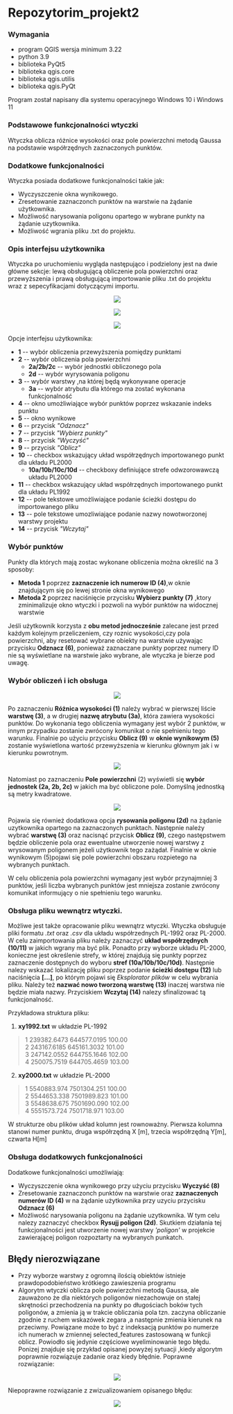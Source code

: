 # Repozytorim_projekt2
### Wymagania 
- program QGIS wersja minimum 3.22
- python 3.9
- biblioteka PyQt5
- biblioteka qgis.core
- biblioteka qgis.utilis
- biblioteka qgis.PyQt

Program został napisany dla systemu operacyjnego Windows 10 i Windows 11
### Podstawowe funkcjonalności wtyczki  
Wtyczka oblicza różnice wysokości oraz pole powierzchni metodą Gaussa na podstawie współrzędnych zaznaczonych punktów. 
### Dodatkowe funkcjonalności
Wtyczka posiada dodatkowe funkcjonalności takie jak:
- Wyczyszczenie okna wynikowego.
- Zresetowanie zaznaczonch punktów na warstwie na żądanie użytkownika.
- Możliwość narysowania poligonu opartego w wybrane punkty na żądanie uzytkownika.
- Możliwość wgrania pliku .txt do projektu.


### Opis interfejsu użytkownika
Wtyczka po uruchomieniu wygląda następująco i podzielony jest na dwie główne sekcje: lewą obsługującą obliczenie pola powierzchni oraz przewyższenia i prawą obsługującą importowanie pliku .txt do projektu wraz z sepecyfikacjami dotyczącymi importu. 
<!--
<p align="center">
  <img src="https://i.imgur.com/d80RQHe.png" />
</p>
-->
<p align="center">
  <img src="https://i.imgur.com/NuLO186.png" />
</p>

<p align="center">
  <img src="https://i.imgur.com/Jyh7B0k.png" />
</p>

<p align="center">
  <img src="https://i.imgur.com/B0kfKbe.png" />
</p>

Opcje interfejsu użytkownika:
- **1** -- wybór obliczenia przewyższenia pomiędzy punktami
- **2** -- wybór obliczenia pola powierzchni
    - **2a/2b/2c** -- wybór jednostki obliczonego pola 
    - **2d** -- wybór wyrysowania poligonu
- **3** -- wybór warstwy ,na której będą wykonywane operacje
    - **3a** -- wybór atrybutu dla którego ma zostać wykonana funkcjonalność
- **4** -- okno umożliwiające wybór punktów poprzez wskazanie indeks punktu
- **5** -- okno wynikowe
- **6** -- przycisk *"Odznacz"*
- **7** -- przycisk *"Wybierz punkty"*
- **8** -- przycisk *"Wyczyść"*
- **9** -- przycisk *"Oblicz"*
- **10** -- checkbox wskazujący układ współrzędnych importowanego punkt dla układu PL2000
    - **10a/10b/10c/10d** -- checkboxy definiujące strefe odwzorowawczą układu PL2000
- **11** -- checkbox wskazujący układ współrzędnych importowanego punkt dla układu PL1992
- **12** -- pole tekstowe umożliwiające podanie ścieżki dostępu do importowanego pliku
- **13** -- pole tekstowe umozliwiające podanie nazwy nowotworzonej warstwy projektu
- **14** -- przycisk *"Wczytaj"*

### Wybór punktów
Punkty dla których  mają zostac wykonane obliczenia można określić na 3 sposoby:
- **Metoda 1** poprzez **zaznaczenie ich numerow ID (4)**,w oknie znajdującym się po lewej stronie okna wynikowego
- **Metoda 2** poprzez naciśnięcie przycisku **Wybierz punkty (7)** ,ktory zminimalizuje okno wtyczki i pozwoli na wybór punktów na widocznej warstwie

Jeśli użytkownik korzysta z **obu metod jednocześnie** zalecane jest przed każdym kolejnym przeliczeniem, czy roznic wysokości,czy pola powierzchni, aby resetować wybrane obiekty na warstwie używając przycisku **Odznacz (6)**, ponieważ zaznaczane punkty poprzez numery ID nie są wyświetlane na warstwie jako wybrane, ale wtyczka je bierze pod uwagę.

### Wybór obliczeń i ich obsługa
<p align="center">
  <img src="https://i.imgur.com/8sLBPZb.png" />
</p>

Po zaznaczeniu **Różnica wysokości (1)** należy wybrać w pierwszej liście **warstwę (3)**, a w drugiej **nazwę atrybutu (3a)**, która zawiera wysokości punktów. 
Do wykonania tego obliczenia wymagany jest wybór 2 punktów, w innym przypadku zostanie zwrócony komunikat o nie spełnieniu tego warunku. 
Finalnie po użyciu przycisku **Oblicz (9)** w **oknie wynikowym (5)** zostanie wyświetlona wartość przewyższenia w kierunku głównym jak i w kierunku powrotnym. 

<p align="center">
  <img src="https://i.imgur.com/d2w7huc.png" />
</p>

Natomiast po zaznaczeniu **Pole powierzchni** (2) wyświetli się **wybór jednostek (2a, 2b, 2c)** w jakich ma być obliczone pole. Domyślną jednostką są metry kwadratowe.

<p align="center">
  <img src="https://i.imgur.com/Xp8TP5K.png" />
</p>

Pojawia się również dodatkowa opcja **rysowania poligonu (2d)** na żądanie uzytkownika opartego na zaznaczonych punktach. 
Następnie należy wybrać **warstwę (3)** oraz nacisnąć przycisk **Oblicz (9)**, czego następstwem będzie obliczenie pola oraz ewentualne utworzenie nowej warstwy z wrysowanym poligonem jeżeli użytkownik tego zażądał.
Finalnie w oknie wynikowym (5)pojawi się pole powierzchni obszaru rozpietego na wybranych punktach.

W celu obliczenia pola powierzchni wymagany jest wybór przynajmniej 3 punktów, jeśli liczba wybranych punktów jest mniejsza zostanie zwrócony komunikat informujący o nie spełnieniu tego warunku.

<!--
**UWAGA**: W celu obliczenia pola powierzchni należy wybrać metodę 1 lub metodę 3 wyboru punktu ,czyli zaznaczenie punktów bezpośrednio na warstwie. Zastosowanie metody 2 zwraca błędny wynik na warstwach, których struktura tabeli atrybutów jest różna od struktur przedstawionych poniżej w **Obsługa pliku wewnątrz wtyczki.**.
-->


### Obsługa pliku wewnątrz wtyczki.
Możliwe jest także opracowanie pliku wewnątrz wtyczki. Wtyczka obsługuje pliki formatu *.txt* oraz *.csv* dla układu współrzednych PL-1992 oraz PL-2000.
W celu zaimportowania pliku należy zaznaczyć **układ współrzędnych (10/11)** w jakich wgrany ma być plik. Ponadto przy wyborze układu PL-2000, konieczne jest określenie strefy, w której znajdują się punkty poprzez zaznaczenie dostępnych do wyboru **stref (10a/10b/10c/10d)**. Następnie nalezy wskazać lokalizację pliku poprzez podanie **ścieżki dostępu (12)** lub naciśnięcia **[...]**, po którym pojawi się *Eksplorator plików* w celu wybrania pliku. Należy też **nazwać nowo tworzoną warstwę (13)** inaczej warstwa nie będzie miała nazwy. Przyciskiem **Wczytaj (14)** nalezy sfinalizować tą funkcjonalność.

Przykładowa struktura pliku:
1. **xy1992.txt** w układzie PL-1992
>1 239382.6473 644577.0195 100.00\
>2 243167.6185 645161.3032 101.00\
>3 247142.0552 644755.1646 102.00\
>4 250075.7519 644705.4659 103.00
2. **xy2000.txt** w układzie PL-2000
>1 5540883.974 7501304.251 100.00\
>2 5544653.338 7501989.823 101.00\
>3 5548638.675 7501690.090 102.00\
>4 5551573.724 7501718.971 103.00

W strukturze obu plików układ kolumn jest rownoważny. Pierwsza kolumna stanowi numer punktu, druga współrzędną X [m], trzecia współrzędną Y[m], czwarta H[m] <!--w odpowiednim  układzie odniesienia wysokosci tj. PL1992 - PL-KRON86-NH, PL2000 - PL-EUFRV2007-NH. -->

### Obsługa dodatkowych funkcjonalności
Dodatkowe funkcjonalności umożliwiają:
- Wyczyszczenie okna wynikowego przy użyciu przycisku **Wyczyść (8)**
- Zresetowanie zaznaczonch punktów na warstwie oraz **zaznaczenych numerów ID (4)** w na żądanie użytkownika przy uzyciu przycisku **Odznacz (6)**
- Możliwość narysowania poligonu na żądanie uzytkownika. W tym celu nalezy zaznaczyć checkbox **Rysujj poligon (2d)**. Skutkiem działania tej funkcjonalności jest utworzenie nowej warstwy *'poligon'* w projekcie zawierającej poligon rozpoztarty na wybranych punkatch.
<!--
## Uwagi
W celu obliczenia przewyższenia nie ma zanaczenia jaka metoda zaznaczania punktow będzie wybrana, natomiast przy wyznaczeniu pola powierzchni zaleca się zaznaczanie punktów metodą 1 lub 3.

## Błędy rozwiązane
- Przy wyznaczaniu pola powierzchni algorytm wtyczki źle interpretuje punkty zaznaczone metoda 2. Aby zapewnic prawidłowość wyznaczenia pola należy postępowac zgodnie z schematem obsługi przedstawionym powyżej. Ponadto funkcjonalność wtyczki została ograniczona do mozliwości wyboru punktów metodą 1 oraz 3. 
-->
## Błędy nierozwiązane
- Przy wyborze warstwy z ogromną ilością obiektów istnieje prawdopodobieństwo krótkiego zawieszenia programu
- Algorytm wtyczki oblicza pole powierzchni metodą Gaussa, ale zauważono że dla niektórych poligonów niezachowuje on stałej skrętności przechodzenia na punkty po długościach boków tych poligonów, a zmienia ją w trakcie obliczania pola tzn. zaczyna obliczanie zgodnie z ruchem wskazówek zegara ,a następnie zmienia kierunek na przeciwny. Powiązane może to być z indeksacją punktów po numerze ich numerach w zmiennej selected_features zastosowaną w funkcji oblicz. Powiodło się jedynie częściowe wyeliminowanie tego błędu. Ponizej znajduje się przykład opisanej powyżej sytuacji ,kiedy algorytm poprawnie rozwiązuje zadanie oraz kiedy błędnie.
Poprawne rozwiązanie: 

<p align="center">
  <img src="https://i.imgur.com/CKwXZ26.png" />
</p>

Niepoprawne rozwiązanie z zwizualizowaniem opisanego błędu: 

<p align="center">
  <img src="https://i.imgur.com/is47EGH.png" />
</p>

